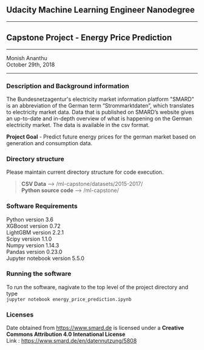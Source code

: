 ## Udacity Machine Learning Engineer Nanodegree
*****

## Capstone Project - Energy Price Prediction
*****
Monish Ananthu <br>
October 29th, 2018
*****
### Description and Background information

The Bundesnetzagentur's electricity market information platform "SMARD" is an abbreviation of the German
term “Strommarktdaten”, which translates to electricity market data. Data that is published on SMARD’s website
gives an up-to-date and in-depth overview of what is happening on the German electricity market. The data is 
available in the csv format. 

**Project Goal** - Predict future energy prices for the german market based on generation and consumption data.

### Directory structure

Please maintain current directory structure for code execution.
> __CSV Data__ --> /ml-capstone/datasets/2015-2017/<br>
> __Python source code__ --> /ml-capstone/

### Software Requirements
Python version 3.6<br>
XGBoost version 0.72<br>
LightGBM version 2.2.1<br>
Scipy version 1.1.0<br>
Numpy version 1.14.3<br>
Pandas version 0.23.0<br>
Jupyter notebook version 5.5.0<br>

### Running the software
To run the software, nagivate to the top level of the project directory and type<br>
`jupyter notebook energy_price_prediction.ipynb`

### Licenses
Date obtained from <https://www.smard.de> is licensed under a __Creative Commons Attribution 4.0 Intenational License__<br>
Link : https://www.smard.de/en/datennutzung/5808
